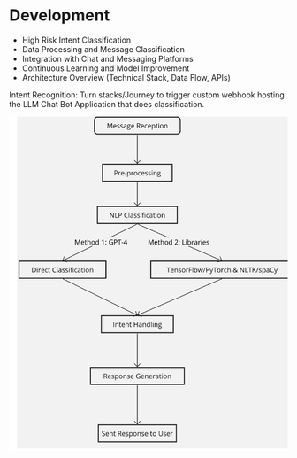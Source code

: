 # Development

- High Risk Intent Classification
- Data Processing and Message Classification
- Integration with Chat and Messaging Platforms
- Continuous Learning and Model Improvement
- Architecture Overview (Technical Stack, Data Flow, APIs)

Intent Recognition: Turn stacks/Journey to trigger custom webhook
hosting the LLM Chat Bot Application that does classification.

![Untitled](Untitled.png)
